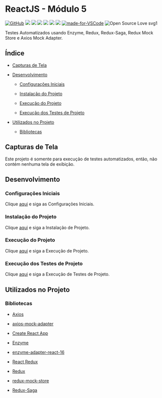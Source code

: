 # ReactJS - Módulo 5

[![GitHub](https://img.shields.io/github/license/mashape/apistatus.svg)](https://github.com/osvaldokalvaitir/reactjs-modulo5/blob/master/LICENSE)
![](https://img.shields.io/github/package-json/v/osvaldokalvaitir/reactjs-modulo5.svg)
![](https://img.shields.io/github/last-commit/osvaldokalvaitir/reactjs-modulo5.svg?color=red)
![](https://img.shields.io/github/languages/top/osvaldokalvaitir/reactjs-modulo5.svg?color=yellow)
![](https://img.shields.io/github/languages/count/osvaldokalvaitir/reactjs-modulo5.svg?color=lightgrey)
![](https://img.shields.io/github/languages/code-size/osvaldokalvaitir/reactjs-modulo5.svg)
![](https://img.shields.io/github/repo-size/osvaldokalvaitir/reactjs-modulo5.svg?color=blueviolet)
[![made-for-VSCode](https://img.shields.io/badge/Made%20for-VSCode-1f425f.svg)](https://code.visualstudio.com/)
![Open Source Love svg1](https://badges.frapsoft.com/os/v1/open-source.svg?v=103)

Testes Automatizados usando Enzyme, Redux, Redux-Saga, Redux Mock Store e Axios Mock Adapter.

## Índice

- [Capturas de Tela](#capturas-de-tela)

- [Desenvolvimento](#desenvolvimento)

  - [Configurações Iniciais](#configurações-iniciais)

  - [Instalação do Projeto](#instalação-do-projeto)

  - [Execução do Projeto](#execução-do-projeto)

  - [Execução dos Testes de Projeto](#execução-dos-testes-de-projeto)

- [Utilizados no Projeto](#utilizados-no-projeto)

  - [Bibliotecas](#bibliotecas)

## Capturas de Tela

Este projeto é somente para execução de testes automatizados, então, não contém nenhuma tela de exibição.

## Desenvolvimento

### Configurações Iniciais

Clique [aqui](https://github.com/osvaldokalvaitir/projects-settings/blob/master/README.md) e siga as Configurações Iniciais.

### Instalação do Projeto

Clique [aqui](https://github.com/osvaldokalvaitir/projects-settings/blob/master/nodejs/nodejs.md) e siga a Instalação de Projeto.

### Execução do Projeto

Clique [aqui](https://github.com/osvaldokalvaitir/projects-settings/blob/master/nodejs/libs/create-react-app.md) e siga a Execução de Projeto.

### Execução dos Testes de Projeto

Clique [aqui](https://github.com/osvaldokalvaitir/projects-settings/blob/master/nodejs/libs/create-react-app.md) e siga a Execução de Testes de Projeto.

## Utilizados no Projeto

### Bibliotecas

- [Axios](https://github.com/osvaldokalvaitir/projects-settings/blob/master/nodejs/libs/axios.md)

- [axios-mock-adapter](https://github.com/osvaldokalvaitir/projects-settings/blob/master/nodejs/libs/axios-mock-adapter.md)

- [Create React App](https://github.com/osvaldokalvaitir/projects-settings/blob/master/nodejs/libs/create-react-app.md)

- [Enzyme](https://github.com/osvaldokalvaitir/projects-settings/blob/master/nodejs/libs/enzyme.md)

- [enzyme-adapter-react-16](https://github.com/osvaldokalvaitir/projects-settings/blob/master/nodejs/libs/enzyme-adapter-react-16.md)

- [React Redux](https://github.com/osvaldokalvaitir/projects-settings/blob/master/nodejs/libs/react-redux.md)

- [Redux](https://github.com/osvaldokalvaitir/projects-settings/blob/master/nodejs/libs/redux.md)

- [redux-mock-store](https://github.com/osvaldokalvaitir/projects-settings/blob/master/nodejs/libs/redux-mock-store.md)

- [Redux-Saga](https://github.com/osvaldokalvaitir/projects-settings/blob/master/nodejs/libs/redux-saga.md)

